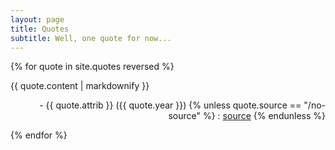 ```yaml
---
layout: page
title: Quotes
subtitle: Well, one quote for now...
---
```


{% for quote in site.quotes reversed %}
  <p>{{ quote.content | markdownify }}
  <div align="right">
  - {{ quote.attrib }} ({{ quote.year }}) 
  {% unless quote.source == "/no-source" %}
   : <a href="{{ quote.source }}">source</a>
  {% endunless %}
  </div>
  </p>
{% endfor %}
 
